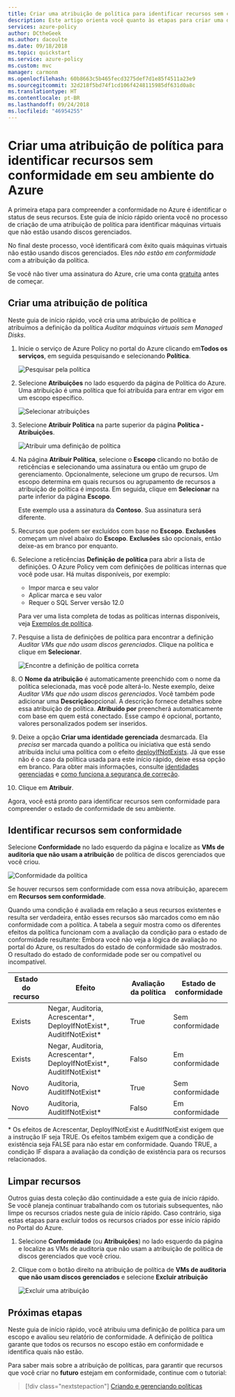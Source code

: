 ```yaml
---
title: Criar uma atribuição de política para identificar recursos sem conformidade em seu ambiente do Azure
description: Este artigo orienta você quanto às etapas para criar uma definição de política para identificar recursos sem conformidade.
services: azure-policy
author: DCtheGeek
ms.author: dacoulte
ms.date: 09/18/2018
ms.topic: quickstart
ms.service: azure-policy
ms.custom: mvc
manager: carmonm
ms.openlocfilehash: 60b8663c5b465fecd3275def7d1e85f4511a23e9
ms.sourcegitcommit: 32d218f5bd74f1cd106f4248115985df631d0a8c
ms.translationtype: HT
ms.contentlocale: pt-BR
ms.lasthandoff: 09/24/2018
ms.locfileid: "46954255"
---
```

# <a name="create-a-policy-assignment-to-identify-non-compliant-resources-in-your-azure-environment"></a>Criar uma atribuição de política para identificar recursos sem conformidade em seu ambiente do Azure

A primeira etapa para compreender a conformidade no Azure é identificar o status de seus recursos.
Este guia de início rápido orienta você no processo de criação de uma atribuição de política para identificar máquinas virtuais que não estão usando discos gerenciados.

No final deste processo, você identificará com êxito quais máquinas virtuais não estão usando discos gerenciados. Eles *não estão em conformidade* com a atribuição da política.

Se você não tiver uma assinatura do Azure, crie uma conta [gratuita](https://azure.microsoft.com/free/) antes de começar.

## <a name="create-a-policy-assignment"></a>Criar uma atribuição de política

Neste guia de início rápido, você cria uma atribuição de política e atribuímos a definição da política *Auditar máquinas virtuais sem Managed Disks*.

1. Inicie o serviço de Azure Policy no portal do Azure clicando em**Todos os serviços**, em seguida pesquisando e selecionando **Política**.

   ![Pesquisar pela política](./media/assign-policy-portal/search-policy.png)

1. Selecione **Atribuições** no lado esquerdo da página de Política do Azure. Uma atribuição é uma política que foi atribuída para entrar em vigor em um escopo específico.

   ![Selecionar atribuições](./media/assign-policy-portal/select-assignments.png)

1. Selecione **Atribuir Política** na parte superior da página **Política - Atribuições**.

   ![Atribuir uma definição de política](./media/assign-policy-portal/select-assign-policy.png)

1. Na página **Atribuir Política**, selecione o **Escopo** clicando no botão de reticências e selecionando uma assinatura ou então um grupo de gerenciamento. Opcionalmente, selecione um grupo de recursos. Um escopo determina em quais recursos ou agrupamento de recursos a atribuição de política é imposta.  Em seguida, clique em **Selecionar** na parte inferior da página **Escopo**.

   Este exemplo usa a assinatura da **Contoso**. Sua assinatura será diferente.

1. Recursos que podem ser excluídos com base no **Escopo**.  **Exclusões** começam um nível abaixo do **Escopo**. **Exclusões** são opcionais, então deixe-as em branco por enquanto.

1. Selecione a reticências **Definição de política** para abrir a lista de definições. O Azure Policy vem com definições de políticas internas que você pode usar. Há muitas disponíveis, por exemplo:

   - Impor marca e seu valor
   - Aplicar marca e seu valor
   - Requer o SQL Server versão 12.0

   Para ver uma lista completa de todas as políticas internas disponíveis, veja [Exemplos de política](./samples/index.md).

1. Pesquise a lista de definições de política para encontrar a definição *Auditar VMs que não usam discos gerenciados*. Clique na política e clique em **Selecionar**.

   ![Encontre a definição de política correta](./media/assign-policy-portal/select-available-definition.png)

1. O **Nome da atribuição** é automaticamente preenchido com o nome da política selecionada, mas você pode alterá-lo. Neste exemplo, deixe *Auditar VMs que não usam discos gerenciados*. Você também pode adicionar uma **Descrição**opcional. A descrição fornece detalhes sobre essa atribuição de política. **Atribuído por** preencherá automaticamente com base em quem está conectado. Esse campo é opcional, portanto, valores personalizados podem ser inseridos.

1. Deixe a opção **Criar uma identidade gerenciada** desmarcada. Ela _precisa_ ser marcada quando a política ou iniciativa que está sendo atribuída inclui uma política com o efeito [deployIfNotExists](./concepts/effects.md#deployifnotexists). Já que esse não é o caso da política usada para este início rápido, deixe essa opção em branco. Para obter mais informações, consulte [identidades gerenciadas](../../active-directory/managed-identities-azure-resources/overview.md) e [como funciona a segurança de correção](./how-to/remediate-resources.md#how-remediation-security-works).

1. Clique em **Atribuir**.

Agora, você está pronto para identificar recursos sem conformidade para compreender o estado de conformidade de seu ambiente.

## <a name="identify-non-compliant-resources"></a>Identificar recursos sem conformidade

Selecione **Conformidade** no lado esquerdo da página e localize as **VMs de auditoria que não usam a atribuição**  de política de discos gerenciados que você criou.

![Conformidade da política](./media/assign-policy-portal/policy-compliance.png)

Se houver recursos sem conformidade com essa nova atribuição, aparecem em **Recursos sem conformidade**.

Quando uma condição é avaliada em relação a seus recursos existentes e resulta ser verdadeira, então esses recursos são marcados como em não conformidade com a política. A tabela a seguir mostra como os diferentes efeitos da política funcionam com a avaliação da condição para o estado de conformidade resultante: Embora você não veja a lógica de avaliação no portal do Azure, os resultados do estado de conformidade são mostrados. O resultado do estado de conformidade pode ser ou compatível ou incompatível.

| **Estado do recurso** | **Efeito** | **Avaliação da política** | **Estado de conformidade** |
| --- | --- | --- | --- |
| Exists | Negar, Auditoria, Acrescentar\*, DeployIfNotExist\*, AuditIfNotExist\* | True | Sem conformidade |
| Exists | Negar, Auditoria, Acrescentar\*, DeployIfNotExist\*, AuditIfNotExist\* | Falso | Em conformidade |
| Novo | Auditoria, AuditIfNotExist\* | True | Sem conformidade |
| Novo | Auditoria, AuditIfNotExist\* | Falso | Em conformidade |

\* Os efeitos de Acrescentar, DeployIfNotExist e AuditIfNotExist exigem que a instrução IF seja TRUE. Os efeitos também exigem que a condição de existência seja FALSE para não estar em conformidade. Quando TRUE, a condição IF dispara a avaliação da condição de existência para os recursos relacionados.

## <a name="clean-up-resources"></a>Limpar recursos

Outros guias desta coleção dão continuidade a este guia de início rápido. Se você planeja continuar trabalhando com os tutoriais subsequentes, não limpe os recursos criados neste guia de início rápido. Caso contrário, siga estas etapas para excluir todos os recursos criados por esse início rápido no Portal do Azure.

1. Selecione **Conformidade** (ou **Atribuições**) no lado esquerdo da página e localize as VMs de auditoria que não usam a atribuição  de política de discos gerenciados que você criou.

1. Clique com o botão direito na atribuição de política de **VMs de auditoria que não usam discos gerenciados** e selecione **Excluir atribuição**

   ![Excluir uma atribuição](./media/assign-policy-portal/delete-assignment.png)

## <a name="next-steps"></a>Próximas etapas

Neste guia de início rápido, você atribuiu uma definição de política para um escopo e avaliou seu relatório de conformidade. A definição de política garante que todos os recursos no escopo estão em conformidade e identifica quais não estão.

Para saber mais sobre a atribuição de políticas, para garantir que recursos que você criar no **futuro** estejam em conformidade, continue com o tutorial:

> [!div class="nextstepaction"]
> [Criando e gerenciando políticas](./tutorials/create-and-manage.md)